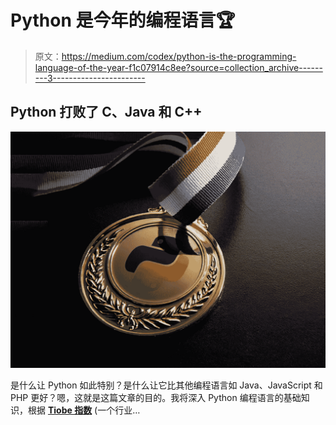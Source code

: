 # Python 是今年的编程语言🏆

> 原文：<https://medium.com/codex/python-is-the-programming-language-of-the-year-f1c07914c8ee?source=collection_archive---------3----------------------->

## Python 打败了 C、Java 和 C++

![](img/782796dcb1fa399b083e59fafd5cbd5c.png)

是什么让 Python 如此特别？是什么让它比其他编程语言如 Java、JavaScript 和 PHP 更好？嗯，这就是这篇文章的目的。我将深入 Python 编程语言的基础知识，根据 [**Tiobe 指数**](https://www.tiobe.com/tiobe-index/) (一个行业…